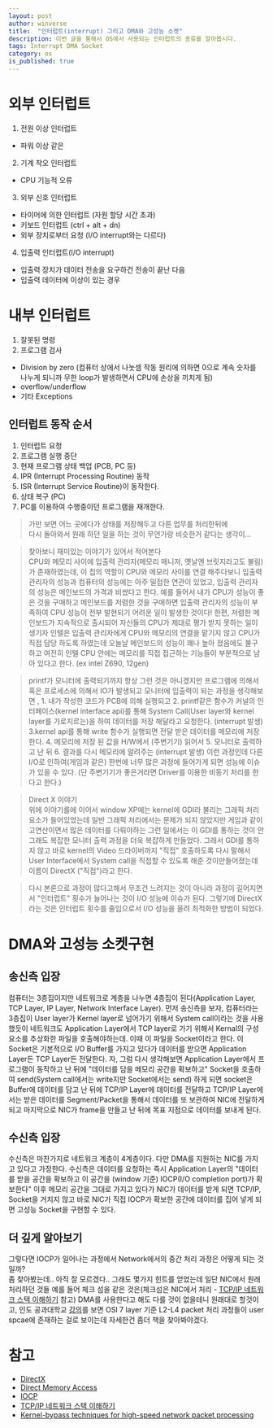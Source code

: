 ```yaml
---
layout: post
author: winverse
title:  "인터럽트(interrupt) 그리고 DMA와 고성능 소켓"
description: 이번 글을 통해서 OS에서 사용되는 인터럽트의 종류를 알아봅시다.
tags: Interrupt DMA Socket
category: os
is_published: true
---
```


# 외부 인터럽트
1. 전원 이상 인터럽트
  - 파워 이상 같은

2. 기계 착오 인터럽트
  - CPU 기능적 오류

3. 외부 신호 인터럽트 
  - 타이머에 의한 인터럽트 (자원 할당 시간 초과)
  - 키보드 인터럽트 (ctrl + alt + dn)
  - 외부 장치로부터 요청 (I/O interrupt와는 다르다)

4. 입출력 인터럽트(I/O interrupt)
 - 입출력 장치가 데이터 전송을 요구하건 전송이 끝난 다음
 - 입출력 데이터에 이상이 있는 경우

# 내부 인터럽트
 1. 잘못된 명령
 2. 프로그램 검사 
  - Division by zero (컴퓨터 상에서 나눗셈 작동 원리에 의하면 0으로 계속 숫자를 나누게 되니까 무한 loop가 발생하면서 CPU에 손상을 끼치게 됨)
  - overflow/underflow
  - 기타 Exceptions 

## 인터럽트 동작 순서
  1. 인터럽트 요청
  2. 프로그램 실행 중단
  3. 현재 프로그램 상태 백업 (PCB, PC 등) 
  4. IPR (Interrupt Processing Routine) 동작
  5. ISR (Interrupt Service Routine)이 동작한다.
  6. 상태 복구 (PC)
  7. PC를 이용하여 수행중이던 프로그램을 재개한다.

 > 가만 보면 어느 곳에다가 상태를 저장해두고 다른 업무를 처리한뒤에   
 다시 돌아와서 원래 하던 일을 하는 것이 무언가랑 비슷한거 같다는 생각이...

 > 찾아보니 재미있는 이야기가 있어서 적어본다  
 CPU와 메모리 사이에 입출력 관리자(메모리 매니저, 옛날엔 브릿지라고도 불림)가 존재하였는데, 이 칩의 역할이 CPU와 메모리 사이를 연결 해주다보니 입출력 관리자의 성능과 컴퓨터의 성능에는 아주 밀접한 연관이 있었고, 입출력 관리자의 성능은 메인보드의 가격과 비쌌다고 한다. 예를 들어서 내가 CPU가 성능이 좋은 것을 구매하고 메인보드를 저렴한 것을 구매하면 입출력 관리자의 성능이 부족하여 CPU 성능이 전부 발현되기 어려운 일이 발생한 것이다! 한편, 저렴한 메인보드가 지속적으로 출시되어 자신들의 CPU가 제대로 평가 받지 못하는 일이 생기자 인텔은 입출력 관리자에게 CPU와 메모리의 연결을 맡기지 않고 CPU가 직접 담당 하도록 하였는데 오늘날 메인보드의 성능이 꽤나 높아 졌음에도 불구하고 여전히 인텔 CPU 안에는 메모리를 직접 접근하는 기능들이 부분적으로 남아 있다고 한다. (ex intel Z690, 12gen)

 > printf가 모니터에 출력되기까지
 항상 그런 것은 아니겠지만 프로그램에 의해서 혹은 프로세스에 의해서 IO가 발생되고 모니터에 입출력이 되는 과정을 생각해보면 , 1. 내가 작성한 코드가 PCB에 의해 실행되고 2. printf같은 함수가 커널의 인터페이스(kernel interface api)를 통해 System Call(User layer와 kernel layer를 가로지르는)을 하여 데이터를 저장 해달라고 요청한다. (interrupt 발생) 3.kernel api를 통해 write 함수가 실행되면 전달 받은 데이터를 메모리에 저장한다. 4. 메모리에 저장 된 값을 H/W에서 (주변기기) 읽어서 5. 모니터로 출력하고 난 뒤 6. 결과를 다시 메모리에 알려주는 (interrupt 발생) 이런 과정인데 다른 I/O로 인하여(게임과 같은) 한번에 너무 많은 과정에 들어가게 되면 성능에 이슈가 있을 수 있다. (단 주변기기가 좋은거라면 Driver를 이용한 비동기 처리를 한다고 한다.)

 > Direct X 이야기  
 위에 이야기를에 이어서 window XP에는 kernel에 GDI라 불리는 그래픽 처리 요소가 들어있었는데 일반 그래픽 처리에서는 문제가 되지 않았지만 게임과 같이 고연산이면서 많은 데이터를 다뤄야하는 그런 일에서는 이 GDI를 통하는 것이 안그래도 복잡한 모니터 출력 과정을 더욱 복잡하게 만들었다. 그래서 GDI를 통하지 않고 바로 kernel의 Video 드라이버까지 "직접" 호출하도록 다시 말해서 User Interface에서 System call을 직접할 수 있도록 해준 것이만들어졌는데 이름이 DirectX ("직접")라고 한다.

 > 다시 본론으로 
 과정이 많다고해서 무조건 느려지는 것이 아니라 과정이 길어지면서 "인터럽트" 횟수가 늘어나는 것이 I/O 성능에 이슈가 된다. 그렇기에 DirectX라는 것은 인터럽트 횟수를 줄임으로서 I/O 성능을 올려 최적화한 방법이 되었다.

# DMA와 고성능 소켓구현  
## 송신측 입장  
컴퓨터는 3층집이지만 네트워크로 계층을 나누면 4층집이 된다(Application Layer, TCP Layer, IP Layer, Network Interface Layer). 먼저 송신측을 보자, 컴퓨터라는 3층집이 User layer가 Kernel layer로 넘어가기 위해서 System call이라는 것을 사용했듯이 네트워크도 Application Layer에서 TCP layer로 가기 위해서 Kernal의 구성 요소를 추상화한 파일을 호출해야하는데. 이때 이 파일을 Socket이라고 한다. 이 Socket은 기본적으로 I/O Buffer를 가지고 있다가 데이터를 받으면 Application Layer든 TCP Layer든 전달한다. 자, 그럼 다시 생각해보면 Application Layer에서 프로그램이 동작하고 난 뒤에 "데이터를 담을 메모리 공간을 확보하고" Socket을 호출하여 send(System call에서는 write지만 Socket에서는 send)
하게 되면 socket은 Buffer에 데이터를 담고 난 뒤에 TCP/IP Layer에 데이터를 전달하고 TCP/IP Layer에서는 받은 데이터를 Segment/Packet을 통해서 데이터를 또 보관하여 NIC에 전달하게 되고 마지막으로 NIC가 frame을 만들고 난 뒤에 목표 지점으로 데이터를 보내게 된다. 

## 수신측 입장
수신측은 마찬가지로 네트워크 계층이 4계층이다. 다만 DMA를 지원하는 NIC를 가지고 있다고 가정한다.
수신측은 데이터를 요청하는 즉시 Application Layer의 "데이터를 받을 공간을 확보하고 이 공간을 (window 기준) IOCP(I/O completion port)가 확보한다" 이후 메모리 공간을 그대로 가지고 있다가 NIC가 데이터를 받게 되면 TCP/IP, Socket을 거치지 않고 바로 NIC가 직접 IOCP가 확보한 공간에 데이터를 집어 넣게 되면 고성능 Socket을 구현할 수 있다.

## 더 깊게 알아보기
그렇다면 IOCP가 일어나는 과정에서 Network에서의 중간 처리 과정은 어떻게 되는 것일까?  
좀 찾아봤는데.. 아직 잘 모르겠다.. 그래도 몇가지 힌트를 얻었는데
일단 NIC에서 원래 처리하던 것들 예를 들어 체크 섬을 같은 것은(체크섬은 NIC에서 처리 - [TCP/IP 네트워크 스택 이해하기](https://d2.naver.com/helloworld/47667) 참고) DMA를 사용한다고 해도 다를 것이 없을테니 원래대로 할것이고, 인도 공과대학교 [강의](https://youtu.be/MpjlWt7fvrw?t=1020)를 보면 OSI 7 layer 기준 L2-L4 packet 처리 과정들이 user spcae에 존재하는 걸로 보이는데 자세한건 좀더 책을 찾아봐야겠다.


# 참고
- [DirectX](https://namu.wiki/w/DirectX#s-2.2)
- [Direct Memory Access](https://ko.wikipedia.org/wiki/%EC%A7%81%EC%A0%91_%EB%A9%94%EB%AA%A8%EB%A6%AC_%EC%A0%91%EA%B7%BC)
- [IOCP](https://jungwoong.tistory.com/43)
- [TCP/IP 네트워크 스택 이해하기](https://d2.naver.com/helloworld/47667)
- [Kernel-bypass techniques for high-speed network packet processing](https://youtu.be/MpjlWt7fvrw)